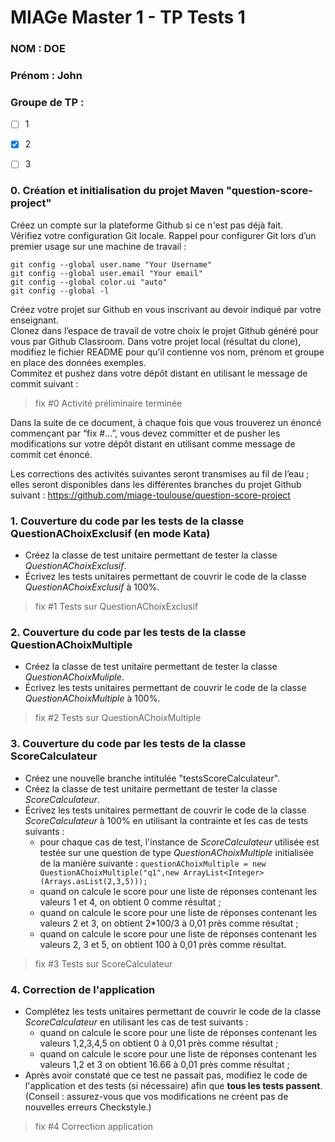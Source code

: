 # MIAGe Master 1 - TP Tests 1

### NOM : DOE
### Prénom : John
### Groupe de TP : 
- [ ] 1
- [x] 2
- [ ] 3


### 0. Création et initialisation du projet Maven "question-score-project"

Créez un compte sur la plateforme Github si ce n'est pas déjà fait.  
Vérifiez votre configuration Git locale. 
Rappel pour configurer Git lors d’un premier usage sur une machine de travail :

    git config --global user.name "Your Username"
    git config --global user.email "Your email"
    git config --global color.ui "auto"
    git config --global -l


Créez votre projet sur Github en vous inscrivant au devoir indiqué par votre enseignant.  
Clonez dans l’espace de travail de votre choix le projet Github généré pour vous par Github Classroom.
Dans votre projet local (résultat du clone), modifiez le fichier README pour qu’il contienne vos nom, prénom et groupe en place des données exemples.  
Commitez et pushez  dans votre dépôt distant en utilisant le message de commit suivant :

> fix #0 Activité préliminaire terminée

Dans la suite de ce document, à chaque fois que vous trouverez un énoncé commençant par “fix #...”, vous devez committer et de pusher les modifications sur votre dépôt distant en utilisant comme message de commit cet énoncé.

Les corrections des activités suivantes seront transmises au fil de l’eau ; elles seront disponibles dans les différentes branches du projet Github suivant : https://github.com/miage-toulouse/question-score-project 

### 1. Couverture du code par les tests de la classe QuestionAChoixExclusif (en mode Kata)

- Créez la classe de test unitaire permettant de tester la classe *QuestionAChoixExclusif*.
- Écrivez les tests unitaires permettant de couvrir le code de la classe *QuestionAChoixExclusif* à 100%.


> fix #1 Tests sur QuestionAChoixExclusif

### 2. Couverture du code par les tests de la classe QuestionAChoixMultiple 

- Créez la classe de test unitaire permettant de tester la classe *QuestionAChoixMuliple*.
- Écrivez les tests unitaires permettant de couvrir le code de la classe *QuestionAChoixMultiple* à 100%.

> fix #2 Tests sur QuestionAChoixMultiple

### 3. Couverture du code par les tests de la classe ScoreCalculateur 

- Créez une nouvelle branche intitulée "testsScoreCalculateur".
- Créez la classe de test unitaire permettant de tester la classe *ScoreCalculateur*.
- Écrivez les tests unitaires permettant de couvrir le code de la classe *ScoreCalculateur* à 100% en utilisant la contrainte et les cas de tests suivants :
    - pour chaque cas de test, l'instance de *ScoreCalculateur* utilisée est testée sur une question de type *QuestionAChoixMultiple* initialisée de la
     manière suivante :
    `questionAChoixMultiple = new QuestionAChoixMultiple("q1",new ArrayList<Integer>(Arrays.asList(2,3,5)));`
    - quand on calcule le score pour une liste de réponses contenant les valeurs 1 et 4, on obtient 0 comme résultat ;
    - quand on calcule le score pour une liste de réponses contenant les valeurs 2 et 3, on obtient 2*100/3 à 0,01 près comme résultat ;
    - quand on calcule le score pour une liste de réponses contenant les valeurs 2, 3 et 5, on obtient 100 à 0,01 près comme résultat.

> fix #3 Tests sur ScoreCalculateur

### 4. Correction de l'application

- Complétez les tests unitaires permettant de couvrir le code de la classe *ScoreCalculateur* en utilisant les cas de test suivants :
    - quand on calcule le score pour une liste de réponses contenant les valeurs 1,2,3,4,5 on obtient 0 à 0,01 près comme résultat ;
    - quand on calcule le score pour une liste de réponses contenant les valeurs 1,2 et 3 on obtient 16.66 à 0,01 près comme résultat ;
- Après avoir constaté que ce test ne passait pas, modifiez le code de l'application et des tests (si nécessaire) afin que **tous les tests passent**. (Conseil : assurez-vous que vos modifications ne créent pas de nouvelles erreurs Checkstyle.)

> fix #4 Correction application

